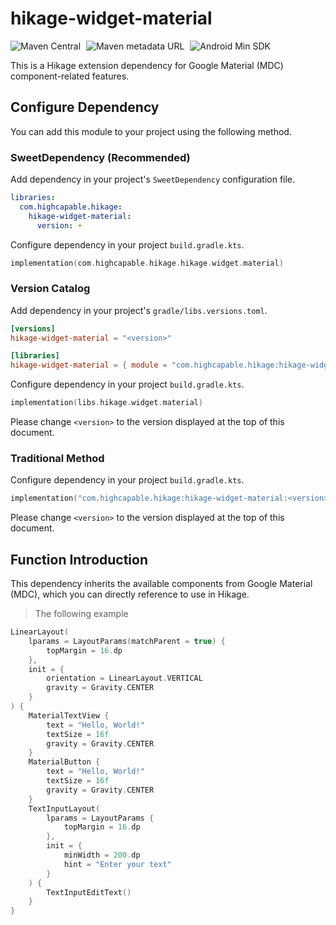# hikage-widget-material

![Maven Central](https://img.shields.io/maven-central/v/com.highcapable.hikage/hikage-widget-material?logo=apachemaven&logoColor=orange&style=flat-square)
<span style="margin-left: 5px"/>
![Maven metadata URL](https://img.shields.io/maven-metadata/v?metadataUrl=https%3A%2F%2Fraw.githubusercontent.com%2FHighCapable%2Fmaven-repository%2Frefs%2Fheads%2Fmain%2Frepository%2Freleases%2Fcom%2Fhighcapable%2Fhikage%2Fhikage-widget-material%2Fmaven-metadata.xml&logo=apachemaven&logoColor=orange&label=highcapable-maven-releases&style=flat-square)
<span style="margin-left: 5px"/>
![Android Min SDK](https://img.shields.io/badge/Min%20SDK-21-orange?logo=android&style=flat-square)

This is a Hikage extension dependency for Google Material (MDC) component-related features.

## Configure Dependency

You can add this module to your project using the following method.

### SweetDependency (Recommended)

Add dependency in your project's `SweetDependency` configuration file.

```yaml
libraries:
  com.highcapable.hikage:
    hikage-widget-material:
      version: +
```

Configure dependency in your project `build.gradle.kts`.

```kotlin
implementation(com.highcapable.hikage.hikage.widget.material)
```

### Version Catalog

Add dependency in your project's `gradle/libs.versions.toml`.

```toml
[versions]
hikage-widget-material = "<version>"

[libraries]
hikage-widget-material = { module = "com.highcapable.hikage:hikage-widget-material", version.ref = "hikage-widget-material" }
```

Configure dependency in your project `build.gradle.kts`.

```kotlin
implementation(libs.hikage.widget.material)
```

Please change `<version>` to the version displayed at the top of this document.

### Traditional Method

Configure dependency in your project `build.gradle.kts`.

```kotlin
implementation("com.highcapable.hikage:hikage-widget-material:<version>")
```

Please change `<version>` to the version displayed at the top of this document.

## Function Introduction

This dependency inherits the available components from Google Material (MDC), which you can directly reference to use in Hikage.

> The following example

```kotlin
LinearLayout(
    lparams = LayoutParams(matchParent = true) {
        topMargin = 16.dp
    },
    init = {
        orientation = LinearLayout.VERTICAL
        gravity = Gravity.CENTER
    }
) {
    MaterialTextView {
        text = "Hello, World!"
        textSize = 16f
        gravity = Gravity.CENTER
    }
    MaterialButton {
        text = "Hello, World!"
        textSize = 16f
        gravity = Gravity.CENTER
    }
    TextInputLayout(
        lparams = LayoutParams {
            topMargin = 16.dp
        },
        init = {
            minWidth = 200.dp
            hint = "Enter your text"
        }
    ) {
        TextInputEditText()
    }
}
```